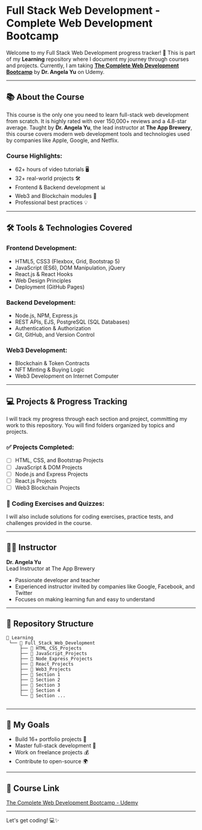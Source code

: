 # Full Stack Web Development - Complete Web Development Bootcamp

Welcome to my Full Stack Web Development progress tracker! 🚀 This is part of my **Learning** repository where I document my journey through courses and projects. Currently, I am taking **[The Complete Web Development Bootcamp](https://www.udemy.com/course/the-complete-web-development-bootcamp/)** by **Dr. Angela Yu** on Udemy.

---

## 📚 About the Course
This course is the only one you need to learn full-stack web development from scratch. It is highly rated with over 150,000+ reviews and a 4.8-star average. Taught by **Dr. Angela Yu**, the lead instructor at **The App Brewery**, this course covers modern web development tools and technologies used by companies like Apple, Google, and Netflix.

### Course Highlights:
- 62+ hours of video tutorials 🖥️
- 32+ real-world projects 🛠️
- Frontend & Backend development 📊
- Web3 and Blockchain modules 🧩
- Professional best practices 💡

---

## 🛠️ Tools & Technologies Covered
### Frontend Development:
- HTML5, CSS3 (Flexbox, Grid, Bootstrap 5)
- JavaScript (ES6), DOM Manipulation, jQuery
- React.js & React Hooks
- Web Design Principles
- Deployment (GitHub Pages)

### Backend Development:
- Node.js, NPM, Express.js
- REST APIs, EJS, PostgreSQL (SQL Databases)
- Authentication & Authorization
- Git, GitHub, and Version Control

### Web3 Development:
- Blockchain & Token Contracts
- NFT Minting & Buying Logic
- Web3 Development on Internet Computer

---

## 💻 Projects & Progress Tracking
I will track my progress through each section and project, committing my work to this repository. You will find folders organized by topics and projects.

### ✅ Projects Completed:
- [ ] HTML, CSS, and Bootstrap Projects
- [ ] JavaScript & DOM Projects
- [ ] Node.js and Express Projects
- [ ] React.js Projects
- [ ] Web3 Blockchain Projects

### 📝 Coding Exercises and Quizzes:
I will also include solutions for coding exercises, practice tests, and challenges provided in the course.

---

## 🧑‍🏫 Instructor
**Dr. Angela Yu**  
Lead Instructor at The App Brewery
- Passionate developer and teacher
- Experienced instructor invited by companies like Google, Facebook, and Twitter
- Focuses on making learning fun and easy to understand

---

## 📂 Repository Structure
```
📂 Learning
 └── 📂 Full_Stack_Web_Development
     ├── 📂 HTML_CSS_Projects
     ├── 📂 JavaScript_Projects
     ├── 📂 Node_Express_Projects
     ├── 📂 React_Projects
     ├── 📂 Web3_Projects
     ├── 📂 Section 1
     ├── 📂 Section 2
     ├── 📂 Section 3
     ├── 📂 Section 4
     └── 📂 Section ...
     
```

---

## 🚀 My Goals
- Build 16+ portfolio projects 💼
- Master full-stack development 🧠
- Work on freelance projects 💰
- Contribute to open-source 🌍

---

## 📢 Course Link
[The Complete Web Development Bootcamp - Udemy](https://www.udemy.com/course/the-complete-web-development-bootcamp/)

---

Let's get coding! 💻✨